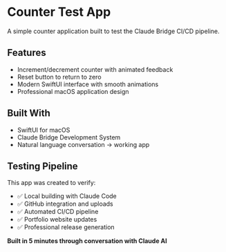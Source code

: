 # Counter Test App

A simple counter application built to test the Claude Bridge CI/CD pipeline.

## Features
- Increment/decrement counter with animated feedback
- Reset button to return to zero
- Modern SwiftUI interface with smooth animations
- Professional macOS application design

## Built With
- SwiftUI for macOS
- Claude Bridge Development System
- Natural language conversation → working app

## Testing Pipeline
This app was created to verify:
- ✅ Local building with Claude Code
- ✅ GitHub integration and uploads
- ✅ Automated CI/CD pipeline
- ✅ Portfolio website updates
- ✅ Professional release generation

**Built in 5 minutes through conversation with Claude AI**